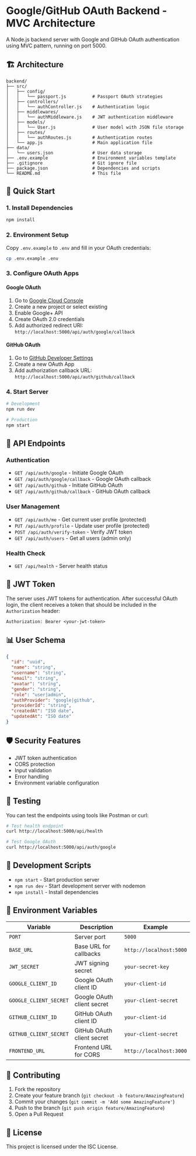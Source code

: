 # Google/GitHub OAuth Backend - MVC Architecture

A Node.js backend server with Google and GitHub OAuth authentication using MVC pattern, running on port 5000.

## 🏗️ Architecture

```
backend/
├── src/
│   ├── config/
│   │   └── passport.js          # Passport OAuth strategies
│   ├── controllers/
│   │   └── authController.js    # Authentication logic
│   ├── middlewares/
│   │   └── authMiddleware.js    # JWT authentication middleware
│   ├── models/
│   │   └── User.js              # User model with JSON file storage
│   ├── routes/
│   │   └── authRoutes.js        # Authentication routes
│   └── app.js                   # Main application file
├── data/
│   └── users.json               # User data storage
├── .env.example                 # Environment variables template
├── .gitignore                   # Git ignore file
├── package.json                 # Dependencies and scripts
└── README.md                    # This file
```

## 🚀 Quick Start

### 1. Install Dependencies
```bash
npm install
```

### 2. Environment Setup
Copy `.env.example` to `.env` and fill in your OAuth credentials:
```bash
cp .env.example .env
```

### 3. Configure OAuth Apps

#### Google OAuth
1. Go to [Google Cloud Console](https://console.cloud.google.com/)
2. Create a new project or select existing
3. Enable Google+ API
4. Create OAuth 2.0 credentials
5. Add authorized redirect URI: `http://localhost:5000/api/auth/google/callback`

#### GitHub OAuth
1. Go to [GitHub Developer Settings](https://github.com/settings/developers)
2. Create a new OAuth App
3. Add authorization callback URL: `http://localhost:5000/api/auth/github/callback`

### 4. Start Server
```bash
# Development
npm run dev

# Production
npm start
```

## 🔐 API Endpoints

### Authentication
- `GET /api/auth/google` - Initiate Google OAuth
- `GET /api/auth/google/callback` - Google OAuth callback
- `GET /api/auth/github` - Initiate GitHub OAuth
- `GET /api/auth/github/callback` - GitHub OAuth callback

### User Management
- `GET /api/auth/me` - Get current user profile (protected)
- `PUT /api/auth/profile` - Update user profile (protected)
- `POST /api/auth/verify-token` - Verify JWT token
- `GET /api/auth/users` - Get all users (admin only)

### Health Check
- `GET /api/health` - Server health status

## 🔑 JWT Token

The server uses JWT tokens for authentication. After successful OAuth login, the client receives a token that should be included in the `Authorization` header:

```
Authorization: Bearer <your-jwt-token>
```

## 📊 User Schema

```json
{
  "id": "uuid",
  "name": "string",
  "username": "string",
  "email": "string",
  "avatar": "string",
  "gender": "string",
  "role": "user|admin",
  "authProvider": "google|github",
  "providerId": "string",
  "createdAt": "ISO date",
  "updatedAt": "ISO date"
}
```

## 🛡️ Security Features

- JWT token authentication
- CORS protection
- Input validation
- Error handling
- Environment variable configuration

## 🧪 Testing

You can test the endpoints using tools like Postman or curl:

```bash
# Test health endpoint
curl http://localhost:5000/api/health

# Test Google OAuth
curl http://localhost:5000/api/auth/google
```

## 📝 Development Scripts

- `npm start` - Start production server
- `npm run dev` - Start development server with nodemon
- `npm install` - Install dependencies

## 🔄 Environment Variables

| Variable | Description | Example |
|----------|-------------|---------|
| `PORT` | Server port | `5000` |
| `BASE_URL` | Base URL for callbacks | `http://localhost:5000` |
| `JWT_SECRET` | JWT signing secret | `your-secret-key` |
| `GOOGLE_CLIENT_ID` | Google OAuth client ID | `your-client-id` |
| `GOOGLE_CLIENT_SECRET` | Google OAuth client secret | `your-client-secret` |
| `GITHUB_CLIENT_ID` | GitHub OAuth client ID | `your-client-id` |
| `GITHUB_CLIENT_SECRET` | GitHub OAuth client secret | `your-client-secret` |
| `FRONTEND_URL` | Frontend URL for CORS | `http://localhost:3000` |

## 🤝 Contributing

1. Fork the repository
2. Create your feature branch (`git checkout -b feature/AmazingFeature`)
3. Commit your changes (`git commit -m 'Add some AmazingFeature'`)
4. Push to the branch (`git push origin feature/AmazingFeature`)
5. Open a Pull Request

## 📄 License

This project is licensed under the ISC License.
